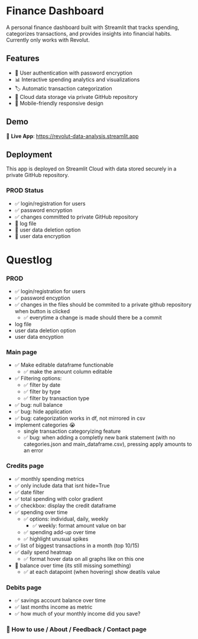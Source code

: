 # Finance Dashboard

A personal finance dashboard built with Streamlit that tracks spending, categorizes transactions, and provides insights into financial habits. Currently only works with Revolut.

## Features
- 🔐 User authentication with password encryption
- 📊 Interactive spending analytics and visualizations
- 🏷️ Automatic transaction categorization
- 💾 Cloud data storage via private GitHub repository
- 📱 Mobile-friendly responsive design

## Demo
🚀 **Live App**: https://revolut-data-analysis.streamlit.app

## Deployment
This app is deployed on Streamlit Cloud with data stored securely in a private GitHub repository.

### PROD Status
- ✅ login/registration for users
- ✅ password encryption
- ✅ changes committed to private GitHub repository
- 🚧 log file
- 🚧 user data deletion option
- 🚧 user data encryption

# Questlog
### PROD
- ✅ login/registration for users
- ✅ password encyption
- ✅ changes in the files should be commited to a private github repository when button is clicked
    - ✅ everytime a change is made should there be a commit
- log file
- user data deletion option
- user data encyption

### Main page
- ✅ Make editable dataframe functionable
    - ✅ make the amount column editable
- ✅ Filtering options:
    - ✅ filter by date
    - ✅ filter by type
    - ✅ filter by transaction type
- ✅ bug: null balance
- ✅ bug: hide application
- ✅ bug: categorization works in df, not mirrored in csv
- implement categories 😭 
    - single transaction categoryizing feature
    - ✅ bug: when adding a completly new bank statement (with no categories.json and main_dataframe.csv), pressing apply amounts to an error

### Credits page
- ✅ monthly spending metrics
- ✅ only include data that isnt hide=True
- ✅ date filter
- ✅ total spending with color gradient
- ✅ checkbox: display the credit dataframe
- ✅ spending over time
    - ✅ options: individual, daily, weekly
        - ✅ weekly: format amount value on bar
    - ✅ spending add-up over time
    - ✅ highlight unusual spikes
- ✅ list of biggest transactions in a month (top 10/15)
- ✅ daily spend heatmap
    - ✅ format hover data on all graphs like on this one
- 🚧 balance over time (its still missing something)
    - ✅ at each datapoint (when hovering) show deatils value

### Debits page
- ✅ savings account balance over time
- ✅ last months income as metric
- ✅ how much of your monthly income did you save?

### 🚧 How to use / About / Feedback / Contact page
